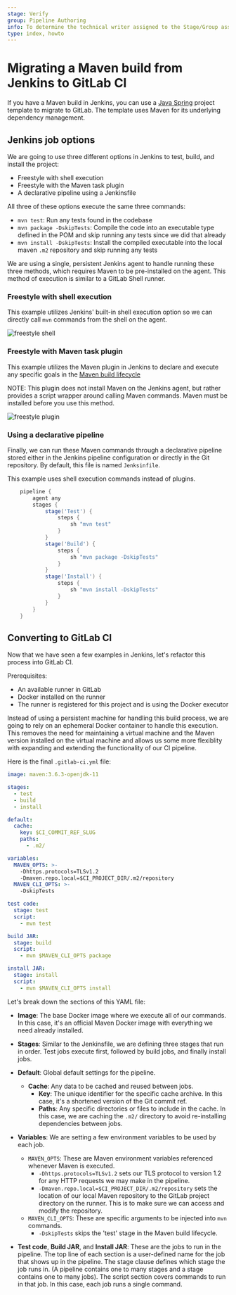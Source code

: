 ```yaml
---
stage: Verify
group: Pipeline Authoring
info: To determine the technical writer assigned to the Stage/Group associated with this page, see https://about.gitlab.com/handbook/product/ux/technical-writing/#assignments
type: index, howto
---
```


# Migrating a Maven build from Jenkins to GitLab CI

If you have a Maven build in Jenkins, you can use a [Java Spring](https://gitlab.com/gitlab-org/project-templates/spring)
project template to migrate to GitLab. The template uses Maven for its underlying dependency management.

## Jenkins job options

We are going to use three different options in Jenkins to test, build, and install the project:

- Freestyle with shell execution
- Freestyle with the Maven task plugin
- A declarative pipeline using a Jenkinsfile

All three of these options execute the same three commands:

- `mvn test`: Run any tests found in the codebase
- `mvn package -DskipTests`: Compile the code into an executable type defined in the POM and skip running any tests since we did that already
- `mvn install -DskipTests`: Install the compiled executable into the local maven `.m2` repository and skip running any tests

We are using a single, persistent Jenkins agent to handle running these three methods, which requires Maven to be pre-installed on the agent.
This method of execution is similar to a GitLab Shell runner.

### Freestyle with shell execution

This example utilizes Jenkins' built-in shell execution option so we can directly call `mvn` commands from the shell on the agent.

![freestyle shell](img/maven-freestyle-shell.png)

### Freestyle with Maven task plugin

This example utilizes the Maven plugin in Jenkins to declare and execute any specific goals in the [Maven build lifecycle](https://maven.apache.org/guides/introduction/introduction-to-the-lifecycle.html)

NOTE:
This plugin does not install Maven on the Jenkins agent, but rather provides a script wrapper around calling Maven commands. Maven must be installed before you use this method.

![freestyle plugin](img/maven-freestyle-plugin.png)

### Using a declarative pipeline

Finally, we can run these Maven commands through a declarative pipeline stored either in the Jenkins pipeline configuration or directly in the Git repository. By default, this file is named `Jenksinfile`.

This example uses shell execution commands instead of plugins.

```groovy
    pipeline {
        agent any
        stages {
            stage('Test') {
                steps {
                    sh "mvn test"
                }
            }
            stage('Build') {
                steps {
                    sh "mvn package -DskipTests"
                }
            }
            stage('Install') {
                steps {
                    sh "mvn install -DskipTests"
                }
            }
        }
    }
```

## Converting to GitLab CI

Now that we have seen a few examples in Jenkins, let's refactor this process into GitLab CI.

Prerequisites:

- An available runner in GitLab
- Docker installed on the runner
- The runner is registered for this project and is using the Docker executor

Instead of using a persistent machine for handling this build process, we are going to rely on an ephemeral Docker container to handle this execution. 
This removes the need for maintaining a virtual machine and the Maven version installed on the virtual machine and allows us some more flexiblity with expanding and extending the functionality of our CI pipeline.

Here is the final `.gitlab-ci.yml` file:

```yaml
image: maven:3.6.3-openjdk-11

stages:
  - test
  - build
  - install

default:
  cache:
    key: $CI_COMMIT_REF_SLUG
    paths:
      - .m2/

variables:
  MAVEN_OPTS: >-
    -Dhttps.protocols=TLSv1.2
    -Dmaven.repo.local=$CI_PROJECT_DIR/.m2/repository
  MAVEN_CLI_OPTS: >-
    -DskipTests

test code:
  stage: test
  script:
    - mvn test

build JAR:
  stage: build
  script:
    - mvn $MAVEN_CLI_OPTS package

install JAR:
  stage: install
  script:
    - mvn $MAVEN_CLI_OPTS install
```

Let's break down the sections of this YAML file:

- **Image**: The base Docker image where we execute all of our commands. In this case, it's an official Maven Docker image with everything we need already installed.
- **Stages**: Similar to the Jenkinsfile, we are defining three stages that run in order. Test jobs execute first, followed by build jobs, and finally install jobs.
- **Default**: Global default settings for the pipeline.
  - **Cache**: Any data to be cached and reused between jobs.
    - **Key**: The unique identifier for the specific cache archive. In this case, it's a shortened version of the Git commit ref.
    - **Paths**: Any specific directories or files to include in the cache. In this case, we are caching the `.m2/` directory to avoid re-installing dependencies between jobs.
- **Variables**: We are setting a few environment variables to be used by each job.
  - `MAVEN_OPTS`: These are Maven environment variables referenced whenever Maven is executed.
    - `-Dhttps.protocols=TLSv1.2` sets our TLS protocol to version 1.2 for any HTTP requests we may make in the pipeline.
    - `-Dmaven.repo.local=$CI_PROJECT_DIR/.m2/repository` sets the location of our local Maven repository to the GitLab project directory on the runner. This is to make sure we can access and modify the repository.
  - `MAVEN_CLI_OPTS`: These are specific arguments to be injected into `mvn` commands.
    - `-DskipTests` skips the 'test' stage in the Maven build lifecycle.

- **Test code**, **Build JAR**, and **Install JAR**: These are the jobs to run in the pipeline. The top line of each section is a user-defined name for the job that shows up in the pipeline. The stage clause defines which stage the job runs in. (A pipeline contains one to many stages and a stage contains one to many jobs). The script section covers commands to run in that job. In this case, each job runs a single command.

